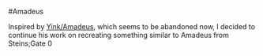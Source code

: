 #Amadeus

Inspired by [Yink/Amadeus](https://github.com/Yink/Amadeus), which seems to be abandoned now, I decided to continue his work on recreating something similar to Amadeus from Steins;Gate 0
